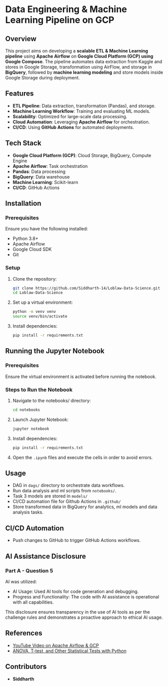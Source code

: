 # Data Engineering & Machine Learning Pipeline on GCP

## Overview
This project aims on developing a **scalable ETL & Machine Learning pipeline** using **Apache Airflow** on **Google Cloud Platform (GCP) using Google Compose**. The pipeline automates data extraction from Kaggle and stores in Google Storage, transformation using AirFlow, and storage in **BigQuery**, followed by **machine learning modeling** and store models inside Google Storage during deployment.

## Features
- **ETL Pipeline**: Data extraction, transformation (Pandas), and storage.
- **Machine Learning Workflow**: Training and evaluating ML models.
- **Scalability**: Optimized for large-scale data processing.
- **Cloud Automation**: Leveraging **Apache Airflow** for orchestration.
- **CI/CD**: Using **GitHub Actions** for automated deployments.

## Tech Stack
- **Google Cloud Platform (GCP)**: Cloud Storage, BigQuery, Compute Engine
- **Apache Airflow**: Task orchestration
- **Pandas**: Data processing
- **BigQuery**: Data warehouse
- **Machine Learning**: Scikit-learn
- **CI/CD**: GitHub Actions

## Installation
### Prerequisites
Ensure you have the following installed:
- Python 3.8+
- Apache Airflow
- Google Cloud SDK
- Git

### Setup
1. Clone the repository:
   ```bash
   git clone https://github.com/Siddharth-14/Loblaw-Data-Science.git
   cd Loblaw-Data-Science
   ```
2. Set up a virtual environment:
   ```bash
   python -m venv venv
   source venv/bin/activate
   ```
3. Install dependencies:
   ```bash
   pip install -r requirements.txt
   ```

## Running the Jupyter Notebook
### Prerequisites
Ensure the virtual environment is activated before running the notebook.

### Steps to Run the Notebook
1. Navigate to the notebooks/ directory:
   ```bash
   cd notebooks
   ```
2. Launch Jupyter Notebook:
   ```bash
   jupyter notebook
   ```
3. Install dependencies:
   ```bash
   pip install -r requirements.txt
   ```
4. Open the `.ipynb` files and execute the cells in order to avoid errors.

## Usage
- DAG in `dags/` directory to orchestrate data workflows.
- Run data analysis and ml scripts from `notebooks/`.
- Task 3 models are stored in `models/`
- CI/CD automation file for Github Actions in `.github/`
- Store transformed data in BigQuery for analytics, ml models and data analysis tasks.

## CI/CD Automation
- Push changes to GitHub to trigger GitHub Actions workflows.

## AI Assistance Disclosure
### Part A - Question 5
AI was utilized:
- AI Usage: Used AI tools for code generation and debugging.
- Progress and Functionality: The code with AI assistance is operational with all capabilities.

This disclosure ensures transparency in the use of AI tools as per the challenge rules and demonstrates a proactive approach to ethical AI usage.

## References
- [YouTube Video on Apache Airflow & GCP](https://www.youtube.com/watch?v=ZgTf523XM0g)
- [ANOVA, T-test, and Other Statistical Tests with Python](https://towardsdatascience.com/anova-t-test-and-other-statistical-tests-with-python-e7a36a2fdc0c/)

## Contributors
- **Siddharth**